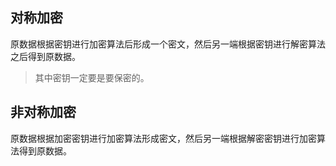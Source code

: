 ## 对称加密

原数据根据密钥进行加密算法后形成一个密文，然后另一端根据密钥进行解密算法之后得到原数据。
> 其中密钥一定要是要保密的。

## 非对称加密
原数据根据加密密钥进行加密算法形成密文，然后另一端根据解密密钥进行加密算法得到原数据。